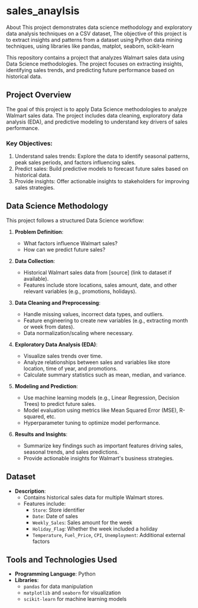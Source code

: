 # sales_anaylsis
About This project demonstrates data science methodology and exploratory data analysis techniques on a CSV dataset, The objective of this project is to extract insights and patterns from a dataset using Python data mining techniques, using libraries like pandas, matplot, seaborn, scikit-learn


This repository contains a project that analyzes Walmart sales data using Data Science methodologies. The project focuses on extracting insights, identifying sales trends, and predicting future performance based on historical data.

## Project Overview

The goal of this project is to apply Data Science methodologies to analyze Walmart sales data. The project includes data cleaning, exploratory data analysis (EDA), and predictive modeling to understand key drivers of sales performance.

### Key Objectives:
1. Understand sales trends: Explore the data to identify seasonal patterns, peak sales periods, and factors influencing sales.
2. Predict sales: Build predictive models to forecast future sales based on historical data.
3. Provide insights: Offer actionable insights to stakeholders for improving sales strategies.

## Data Science Methodology

This project follows a structured Data Science workflow:

1. **Problem Definition**: 
   - What factors influence Walmart sales?
   - How can we predict future sales?

2. **Data Collection**: 
   - Historical Walmart sales data from [source] (link to dataset if available).
   - Features include store locations, sales amount, date, and other relevant variables (e.g., promotions, holidays).

3. **Data Cleaning and Preprocessing**: 
   - Handle missing values, incorrect data types, and outliers.
   - Feature engineering to create new variables (e.g., extracting month or week from dates).
   - Data normalization/scaling where necessary.

4. **Exploratory Data Analysis (EDA)**: 
   - Visualize sales trends over time.
   - Analyze relationships between sales and variables like store location, time of year, and promotions.
   - Calculate summary statistics such as mean, median, and variance.

5. **Modeling and Prediction**:
   - Use machine learning models (e.g., Linear Regression, Decision Trees) to predict future sales.
   - Model evaluation using metrics like Mean Squared Error (MSE), R-squared, etc.
   - Hyperparameter tuning to optimize model performance.

6. **Results and Insights**:
   - Summarize key findings such as important features driving sales, seasonal trends, and sales predictions.
   - Provide actionable insights for Walmart's business strategies.

## Dataset

- **Description**: 
  - Contains historical sales data for multiple Walmart stores.
  - Features include:
    - `Store`: Store identifier
    - `Date`: Date of sales
    - `Weekly_Sales`: Sales amount for the week
    - `Holiday_Flag`: Whether the week included a holiday
    - `Temperature`, `Fuel_Price`, `CPI`, `Unemployment`: Additional external factors
  

## Tools and Technologies Used

- **Programming Language**: Python
- **Libraries**:
  - `pandas` for data manipulation
  - `matplotlib` and `seaborn` for visualization
  - `scikit-learn` for machine learning models
